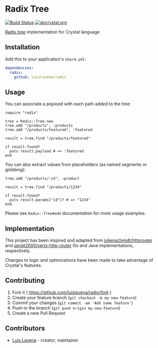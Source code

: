 # Radix Tree

[![Build Status](https://travis-ci.org/luislavena/radix.svg?branch=master)](https://travis-ci.org/luislavena/radix)
[![docrystal.org](http://docrystal.org/badge.svg?style=round)](http://docrystal.org/github.com/luislavena/radix)

[Radix tree](https://en.wikipedia.org/wiki/Radix_tree) implementation for
Crystal language

## Installation

Add this to your application's `shard.yml`:

```yaml
dependencies:
  radix:
    github: luislavena/radix
```

## Usage

You can associate a *payload* with each path added to the tree:

```crystal
require "radix"

tree = Radix::Tree.new
tree.add "/products", :products
tree.add "/products/featured", :featured

result = tree.find "/products/featured"

if result.found?
  puts result.payload # => :featured
end
```

You can also extract values from placeholders (as named segments or globbing):

```crystal
tree.add "/products/:id", :product

result = tree.find "/products/1234"

if result.found?
  puts result.params["id"]? # => "1234"
end
```

Please see `Radix::Tree#add` documentation for more usage examples.

## Implementation

This project has been inspired and adapted from
[julienschmidt/httprouter](https://github.com/julienschmidt/httprouter) and
[spriet2000/vertx-http-router](https://github.com/spriet2000/vertx-http-router)
Go and Java implementations, respectively.

Changes to logic and optimizations have been made to take advantage of
Crystal's features.

## Contributing

1. Fork it ( https://github.com/luislavena/radix/fork )
2. Create your feature branch (`git checkout -b my-new-feature`)
3. Commit your changes (`git commit -am 'Add some feature'`)
4. Push to the branch (`git push origin my-new-feature`)
5. Create a new Pull Request

## Contributors

- [Luis Lavena](https://github.com/luislavena) - creator, maintainer
